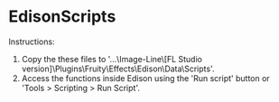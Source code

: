 # EdisonScripts

Instructions:
1. Copy the these files to '...\Image-Line\\\[FL Studio version]\Plugins\Fruity\Effects\Edison\Data\Scripts'.
2. Access the functions inside Edison using the 'Run script' button or 'Tools > Scripting > Run Script'.
